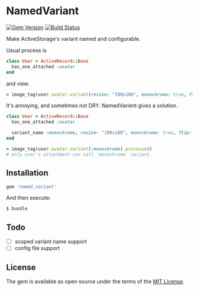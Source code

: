 # NamedVariant

[![Gem Version](https://badge.fury.io/rb/named_variant.svg)](https://badge.fury.io/rb/named_variant)
[![Build Status](https://github.com/ykpythemind/named_variant/workflows/CI/badge.svg)](https://github.com/ykpythemind/named_variant/actions)

Make ActiveStorage's variant named and configurable.

Usual process is

```ruby
class User < ActiveRecord::Base
  has_one_attached :avatar
end
```

and view.

```ruby
= image_tag(user.avatar.variant(resize: "100x100", monochrome: true, flip: "-90").processed)
```

It's annoying, and sometimes not DRY. NamedVarient gives a solution.

```ruby
class User < ActiveRecord::Base
  has_one_attached :avatar

  variant_name :monochrome, resize: "100x100", monochrome: true, flip: "-90"
end
```

```ruby
= image_tag(user.avatar.variant(:monochrome).processed)
# only user's attachment can call `monochrome` variant.
```

## Installation

```ruby
gem 'named_variant'
```

And then execute:
```bash
$ bundle
```

## Todo

- [ ] scoped variant name support
- [ ] config file support

## License
The gem is available as open source under the terms of the [MIT License](https://opensource.org/licenses/MIT).
